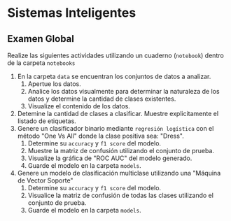 # Sistemas Inteligentes
## Examen Global


Realize las siguientes actividades utilizando un cuaderno (`notebook`) dentro de la carpeta `notebooks`

  1. En la carpeta `data` se encuentran los conjuntos de datos a analizar.
     1. Apertue los datos.
     2. Analice los datos visualmente para determinar la naturaleza de los datos y determine la cantidad de clases existentes.
     3. Visualize el contenido de los datos.
  2. Detemine la cantidad de clases a clasificar. Muestre explicitamente el listado de etiquetas.
  3.  Genere un clasificador binario mediante `regresión logística` con el  método "One Vs All" donde la clase positiva sea: "Dress".
      1. Determine su `accuracy` y `f1 score` del modelo.
      2. Muestre la matriz de confusión utilizando el conjunto de prueba.
      3. Visualize la gráfica de "ROC AUC" del modelo generado.
      4. Guarde el modelo en la carpeta `models`.
  4. Genere un modelo de clasificación multiclase utilizando una "Máquina de Vector Soporte"
      1. Determine su `accuracy` y `f1 score` del modelo.
      2. Visualice la matriz de confusión de todas las clases utilizando el conjunto de prueba.
      3. Guarde el modelo en la carpeta `models`.
